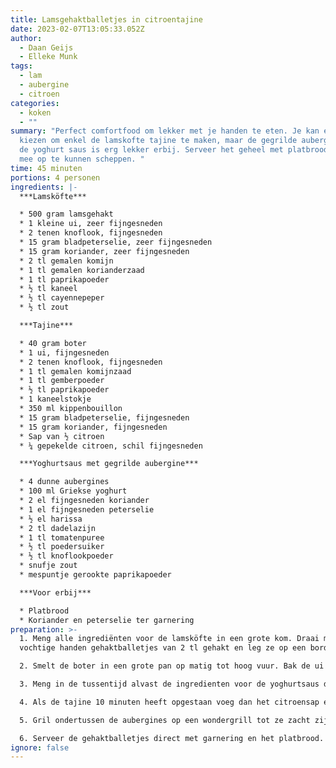 ```yaml
---
title: Lamsgehaktballetjes in citroentajine
date: 2023-02-07T13:05:33.052Z
author:
  - Daan Geijs
  - Elleke Munk
tags:
  - lam
  - aubergine
  - citroen
categories:
  - koken
  - ""
summary: "P﻿erfect comfortfood om lekker met je handen te eten. Je kan ervoor
  kiezen om enkel de lamskofte tajine te maken, maar de gegrilde aubergine met
  de yoghurt saus is erg lekker erbij. Serveer het geheel met platbrood om alles
  mee op te kunnen scheppen. "
time: 45 minuten
portions: 4 personen
ingredients: |-
  ***Lamsköfte***

  * 500 gram lamsgehakt
  * 1 kleine ui, zeer fijngesneden
  * 2 tenen knoflook, fijngesneden
  * 15 gram bladpeterselie, zeer fijngesneden
  * 15 gram koriander, zeer fijngesneden
  * 2 tl gemalen komijn
  * 1 tl gemalen korianderzaad
  * 1 tl paprikapoeder
  * ½ tl kaneel
  * ½ tl cayennepeper
  * ½ tl zout

  ***Tajine*** 

  * 40 gram boter
  * 1 ui, fijngesneden
  * 2 tenen knoflook, fijngesneden
  * 1 tl gemalen komijnzaad
  * 1 tl gemberpoeder
  * ½ tl paprikapoeder
  * 1 kaneelstokje
  * 350 ml kippenbouillon
  * 15 gram bladpeterselie, fijngesneden
  * 15 gram koriander, fijngesneden
  * Sap van ½ citroen
  * ¼ gepekelde citroen, schil fijngesneden

  ***Yoghurtsaus met gegrilde aubergine***

  * 4 dunne aubergines
  * 100 ml Griekse yoghurt
  * 2 el fijngesneden koriander
  * 1 el fijngesneden peterselie
  * ½ el harissa
  * 2 tl dadelazijn
  * 1 tl tomatenpuree
  * ½ tl poedersuiker
  * ½ tl knoflookpoeder
  * snufje zout
  * mespuntje gerookte paprikapoeder

  ***Voor erbij***

  * Platbrood
  * Koriander en peterselie ter garnering
preparation: >-
  1. Meng alle ingrediënten voor de lamsköfte in een grote kom. Draai met
  vochtige handen gehaktballetjes van 2 tl gehakt en leg ze op een bord.

  2. Smelt de boter in een grote pan op matig tot hoog vuur. Bak de ui en knoflook goudbruin in 5-6 minuten. Voeg de specerijen toe en schep om tot de aroma’s vrijkomen. Voeg de bouillon en fijngesneden verse kruiden toe. Breng aan de kook. Draai daarna het vuur laag en laat 10 minuten trekken.

  3. M﻿eng in de tussentijd alvast de ingredienten voor de yoghurtsaus die hoort bij de gegrilde aubergine.

  4. Als de tajine 10 minuten heeft opgestaan voeg dan het citroensap en de gepekelde citroen toe aan de tajine. Laat 5 minuten trekken. Schep de gehaktballetjes in de saus en laat ze afgedekt in 5-6 minuten net gaar worden. 

  5. Gril ondertussen de aubergines op een wondergrill tot ze zacht zijn en licht geblakerd.  Verwijder de geblakerde huid. Snijd in ringen.

  6. Serveer de gehaktballetjes direct met garnering en het platbrood. Schenk over de gegrilde aubergine royaal de yoghurt saus.
ignore: false
---
```

